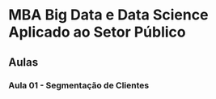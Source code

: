 MBA Big Data e Data Science Aplicado ao Setor Público
===========


## Aulas
### Aula 01 - Segmentação de Clientes

